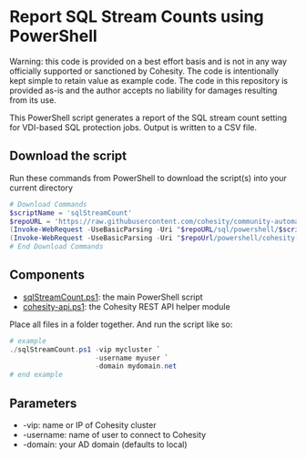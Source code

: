 # Report SQL Stream Counts using PowerShell

Warning: this code is provided on a best effort basis and is not in any way officially supported or sanctioned by Cohesity. The code is intentionally kept simple to retain value as example code. The code in this repository is provided as-is and the author accepts no liability for damages resulting from its use.

This PowerShell script generates a report of the SQL stream count setting for VDI-based SQL protection jobs. Output is written to a CSV file.

## Download the script

Run these commands from PowerShell to download the script(s) into your current directory

```powershell
# Download Commands
$scriptName = 'sqlStreamCount'
$repoURL = 'https://raw.githubusercontent.com/cohesity/community-automation-samples/main'
(Invoke-WebRequest -UseBasicParsing -Uri "$repoURL/sql/powershell/$scriptName/$scriptName.ps1").content | Out-File "$scriptName.ps1"; (Get-Content "$scriptName.ps1") | Set-Content "$scriptName.ps1"
(Invoke-WebRequest -UseBasicParsing -Uri "$repoUrl/powershell/cohesity-api/cohesity-api.ps1").content | Out-File cohesity-api.ps1; (Get-Content cohesity-api.ps1) | Set-Content cohesity-api.ps1
# End Download Commands
```

## Components

* [sqlStreamCount.ps1](https://raw.githubusercontent.com/cohesity/community-automation-samples/main/sql/sqlStreamCount/sqlStreamCount.ps1): the main PowerShell script
* [cohesity-api.ps1](https://raw.githubusercontent.com/cohesity/community-automation-samples/main/powershell/cohesity-api/cohesity-api.ps1): the Cohesity REST API helper module

Place all files in a folder together. And run the script like so:

```powershell
# example
./sqlStreamCount.ps1 -vip mycluster `
                     -username myuser `
                     -domain mydomain.net
# end example
```

## Parameters

* -vip: name or IP of Cohesity cluster
* -username: name of user to connect to Cohesity
* -domain: your AD domain (defaults to local)
